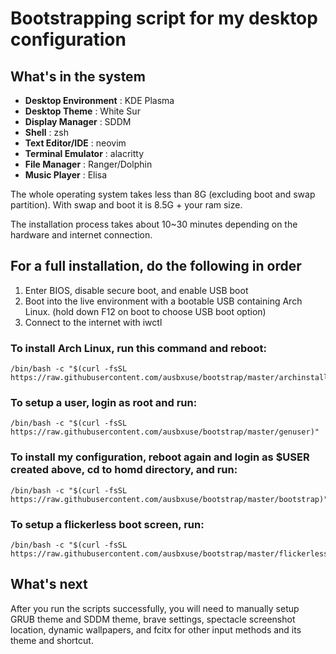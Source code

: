# Bootstrapping script for my desktop configuration

## What's in the system
- **Desktop Environment**                 : KDE Plasma 
- **Desktop Theme**                       : White Sur
- **Display Manager**                     : SDDM
- **Shell**                               : zsh
- **Text Editor/IDE**                     : neovim
- **Terminal Emulator**                   : alacritty
- **File Manager**                        : Ranger/Dolphin
- **Music Player**                        : Elisa

The whole operating system takes less than 8G (excluding boot and swap partition). With swap and boot it is 8.5G + your ram size.

The installation process takes about 10~30 minutes depending on the hardware and internet connection.

## For a full installation, do the following in order

1. Enter BIOS, disable secure boot, and enable USB boot
2. Boot into the live environment with a bootable USB containing Arch Linux. (hold down F12 on boot to choose USB boot option)
3. Connect to the internet with iwctl

### To install Arch Linux, run this command and reboot:
```
/bin/bash -c "$(curl -fsSL https://raw.githubusercontent.com/ausbxuse/bootstrap/master/archinstall)"
```

### To setup a user, login as root and run:
```
/bin/bash -c "$(curl -fsSL https://raw.githubusercontent.com/ausbxuse/bootstrap/master/genuser)"
```

### To install my configuration, reboot again and login as $USER created above, cd to homd directory, and run:
```
/bin/bash -c "$(curl -fsSL https://raw.githubusercontent.com/ausbxuse/bootstrap/master/bootstrap)"
```

### To setup a flickerless boot screen, run:
```
/bin/bash -c "$(curl -fsSL https://raw.githubusercontent.com/ausbxuse/bootstrap/master/flickerless)"
```

## What's next
After you run the scripts successfully, you will need to manually setup GRUB theme and SDDM theme, brave settings, spectacle screenshot location, dynamic wallpapers, and fcitx for other input methods and its theme and shortcut.
